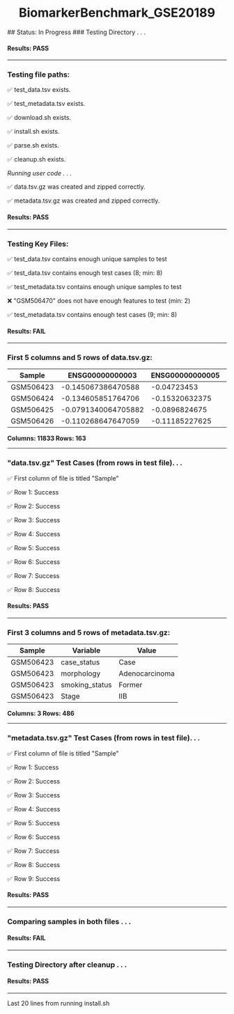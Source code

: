 <h1><center>BiomarkerBenchmark_GSE20189</center></h1>
## Status: In Progress
### Testing Directory . . .

#### Results: PASS
---
### Testing file paths:

&#9989;	test_data.tsv exists.

&#9989;	test_metadata.tsv exists.

&#9989;	download.sh exists.

&#9989;	install.sh exists.

&#9989;	parse.sh exists.

&#9989;	cleanup.sh exists.

*Running user code . . .*

&#9989;	data.tsv.gz was created and zipped correctly.

&#9989;	metadata.tsv.gz was created and zipped correctly.

#### Results: PASS
---
### Testing Key Files:

&#9989;	test_data.tsv contains enough unique samples to test

&#9989;	test_data.tsv contains enough test cases (8; min: 8)

&#9989;	test_metadata.tsv contains enough unique samples to test

&#10060;	"GSM506470" does not have enough features to test (min: 2)

&#9989;	test_metadata.tsv contains enough test cases (9; min: 8)

#### Results: **FAIL**
---

### First 5 columns and 5 rows of data.tsv.gz:

|	Sample	|	ENSG00000000003	|	ENSG00000000005	|	ENSG00000000419	|	ENSG00000000457	|
|	---	|	---	|	---	|	---	|	---	|
|	GSM506423	|	-0.145067386470588	|	-0.04723453	|	0.852903473333333	|	-0.0404940665217391	|
|	GSM506424	|	-0.134605851764706	|	-0.15320632375	|	1.09398765	|	0.018104122173913	|
|	GSM506425	|	-0.0791340064705882	|	-0.0896824675	|	1.20734605444444	|	0.305996323913043	|
|	GSM506426	|	-0.110268647647059	|	-0.11185227625	|	0.810322142222222	|	0.0843115460869565	|

**Columns: 11833 Rows: 163**

---
### "data.tsv.gz" Test Cases (from rows in test file). . .

&#9989;	First column of file is titled "Sample"

&#9989;	Row 1: Success

&#9989;	Row 2: Success

&#9989;	Row 3: Success

&#9989;	Row 4: Success

&#9989;	Row 5: Success

&#9989;	Row 6: Success

&#9989;	Row 7: Success

&#9989;	Row 8: Success

#### Results: PASS
---
### First 3 columns and 5 rows of metadata.tsv.gz:

|	Sample	|	Variable	|	Value	|
|	---	|	---	|	---	|
|	GSM506423	|	case_status	|	Case	|
|	GSM506423	|	morphology	|	Adenocarcinoma	|
|	GSM506423	|	smoking_status	|	Former	|
|	GSM506423	|	Stage	|	IIB	|

**Columns: 3 Rows: 486**

---
### "metadata.tsv.gz" Test Cases (from rows in test file). . .

&#9989;	First column of file is titled "Sample"

&#9989;	Row 1: Success

&#9989;	Row 2: Success

&#9989;	Row 3: Success

&#9989;	Row 4: Success

&#9989;	Row 5: Success

&#9989;	Row 6: Success

&#9989;	Row 7: Success

&#9989;	Row 8: Success

&#9989;	Row 9: Success

#### Results: PASS
---
### Comparing samples in both files . . .

#### Results: **FAIL**

---
### Testing Directory after cleanup . . .

#### Results: PASS
---
Last 20 lines from running install.sh
~~~~bash
~~~~
